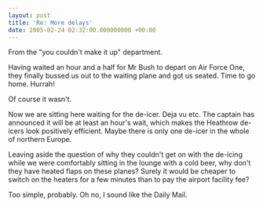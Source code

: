 ```yaml
---
layout: post
title: 'Re: More delays'
date: 2005-02-24 02:32:00.000000000 +00:00
---
```

<p class="mobile-post">From the "you couldn't make it up" department.</p>

<p class="mobile-post">Having waited an hour and a half for Mr Bush to depart on Air Force One,
they finally bussed us out to the waiting plane and got us seated. Time to
go home. Hurrah!
</p><p class="mobile-post">Of course it wasn't.</p>

<p class="mobile-post">Now we are sitting here waiting for the de-icer. Deja vu etc. The captain
has announced it will be at least an hour's wait, which makes the Heathrow
de-icers look positively efficient. Maybe there is only one de-icer in the
whole of northern Europe.

</p><p class="mobile-post">Leaving aside the question of why they couldn't get on with the de-icing
while we were comfortably sitting in the lounge with a cold beer, why don't
they have heated flaps on these planes? Surely it would be cheaper to switch
on the heaters for a few minutes than to pay the airport facility fee?
</p><p class="mobile-post">Too simple, probably. Oh no, I sound like the Daily Mail.</p>
